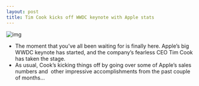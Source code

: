 ```yaml
---
layout: post
title: Tim Cook kicks off WWDC keynote with Apple stats
---
```

![img](http://media.idownloadblog.com/wp-content/uploads/2012/06/tim-cook-wwdc-e1339434268544.jpg)
* The moment that you’ve all been waiting for is finally here. Apple’s big WWDC keynote has started, and the company’s fearless CEO Tim Cook has taken the stage.
* As usual, Cook’s kicking things off by going over some of Apple’s sales numbers and  other impressive accomplishments from the past couple of months…

